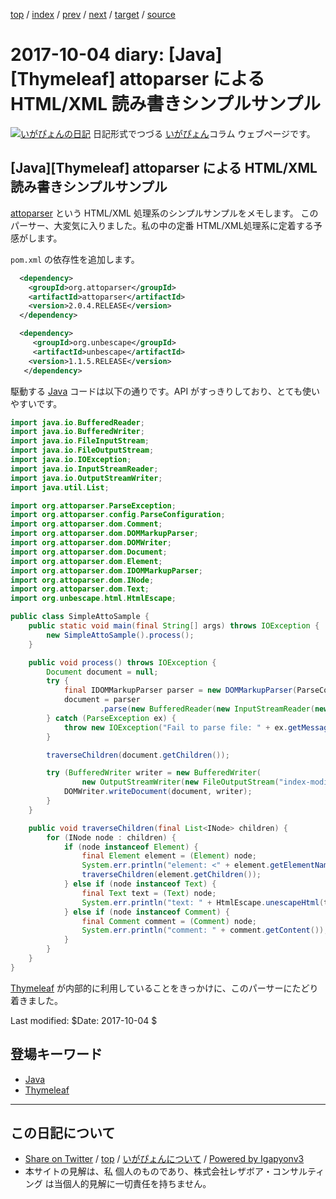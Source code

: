 [top](../index.html) 
 / [index](index.html) 
 / [prev](ig170930.html) 
 / [next](ig171007.html) 
 / [target](http://www.igapyon.jp/igapyon/diary/2017/ig171004.html) 
 / [source](https://github.com/igapyon/diary/blob/master/2017/ig171004.src.md) 

2017-10-04 diary: [Java][Thymeleaf] attoparser による HTML/XML 読み書きシンプルサンプル
=====================================================================================================
[![いがぴょんの日記](http://www.igapyon.jp/igapyon/diary/images/iga200306s.jpg "いがぴょん")](http://www.igapyon.jp/igapyon/diary/memo/memoigapyon.html) 日記形式でつづる [いがぴょん](http://www.igapyon.jp/igapyon/diary/memo/memoigapyon.html)コラム ウェブページです。

## [Java][Thymeleaf] attoparser による HTML/XML 読み書きシンプルサンプル

[attoparser](http://www.attoparser.org/) という HTML/XML 処理系のシンプルサンプルをメモします。
このパーサー、大変気に入りました。私の中の定番 HTML/XML処理系に定着する予感がします。

`pom.xml` の依存性を追加します。

```xml
  <dependency>
    <groupId>org.attoparser</groupId>
    <artifactId>attoparser</artifactId>
    <version>2.0.4.RELEASE</version>
  </dependency>

  <dependency>
     <groupId>org.unbescape</groupId>
     <artifactId>unbescape</artifactId>
    <version>1.1.5.RELEASE</version>
   </dependency>
```

駆動する [Java](../keyword/java.html) コードは以下の通りです。API がすっきりしており、とても使いやすいです。

```java
import java.io.BufferedReader;
import java.io.BufferedWriter;
import java.io.FileInputStream;
import java.io.FileOutputStream;
import java.io.IOException;
import java.io.InputStreamReader;
import java.io.OutputStreamWriter;
import java.util.List;

import org.attoparser.ParseException;
import org.attoparser.config.ParseConfiguration;
import org.attoparser.dom.Comment;
import org.attoparser.dom.DOMMarkupParser;
import org.attoparser.dom.DOMWriter;
import org.attoparser.dom.Document;
import org.attoparser.dom.Element;
import org.attoparser.dom.IDOMMarkupParser;
import org.attoparser.dom.INode;
import org.attoparser.dom.Text;
import org.unbescape.html.HtmlEscape;

public class SimpleAttoSample {
    public static void main(final String[] args) throws IOException {
        new SimpleAttoSample().process();
    }

    public void process() throws IOException {
        Document document = null;
        try {
            final IDOMMarkupParser parser = new DOMMarkupParser(ParseConfiguration.htmlConfiguration());
            document = parser
                    .parse(new BufferedReader(new InputStreamReader(new FileInputStream("index.html"), "UTF-8")));
        } catch (ParseException ex) {
            throw new IOException("Fail to parse file: " + ex.getMessage(), ex);
        }

        traverseChildren(document.getChildren());

        try (BufferedWriter writer = new BufferedWriter(
                new OutputStreamWriter(new FileOutputStream("index-modified.html"), "UTF-8"))) {
            DOMWriter.writeDocument(document, writer);
        }
    }

    public void traverseChildren(final List<INode> children) {
        for (INode node : children) {
            if (node instanceof Element) {
                final Element element = (Element) node;
                System.err.println("element: <" + element.getElementName() + " ...>");
                traverseChildren(element.getChildren());
            } else if (node instanceof Text) {
                final Text text = (Text) node;
                System.err.println("text: " + HtmlEscape.unescapeHtml(text.getContent().trim()));
            } else if (node instanceof Comment) {
                final Comment comment = (Comment) node;
                System.err.println("comment: " + comment.getContent());
            }
        }
    }
}
```

[Thymeleaf](../keyword/thymeleaf.html) が内部的に利用していることをきっかけに、このパーサーにたどり着きました。

Last modified: $Date: 2017-10-04 $

## 登場キーワード

* [Java](../keyword/java.html)
* [Thymeleaf](../keyword/thymeleaf.html)

----------------------------------------------------------------------------------------------------

## この日記について

* [Share on Twitter](https://twitter.com/intent/tweet?hashtags=igapyon%2Cdiary%2C%E3%81%84%E3%81%8C%E3%81%B4%E3%82%87%E3%82%93%2CJava%2CThymeleaf&text=%5BJava%5D%5BThymeleaf%5D+attoparser+%E3%81%AB%E3%82%88%E3%82%8B+HTML%2FXML+%E8%AA%AD%E3%81%BF%E6%9B%B8%E3%81%8D%E3%82%B7%E3%83%B3%E3%83%97%E3%83%AB%E3%82%B5%E3%83%B3%E3%83%97%E3%83%AB&url=http%3A%2F%2Fwww.igapyon.jp%2Figapyon%2Fdiary%2F2017%2Fig171004.html) / [top](../index.html) / [いがぴょんについて](http://www.igapyon.jp/igapyon/diary/memo/memoigapyon.html) / [Powered by Igapyonv3](https://github.com/igapyon/igapyonv3)
* 本サイトの見解は、私 個人のものであり、株式会社レザボア・コンサルティング は当個人的見解に一切責任を持ちません。 
